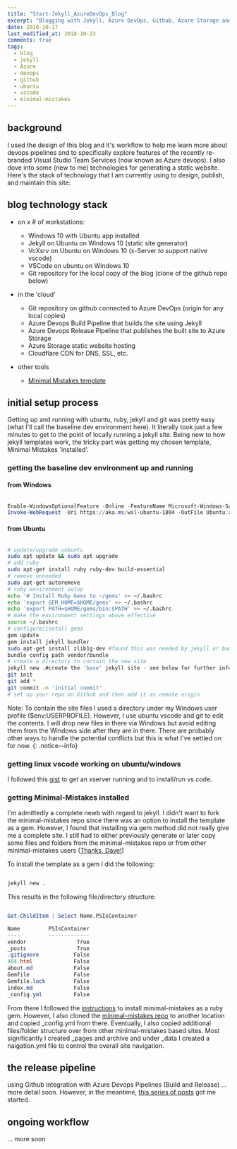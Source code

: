```yaml
---
title: "Start-Jekyll_AzureDevOps_Blog"
excerpt: "Blogging with Jekyll, Azure DevOps, Github, Azure Storage and Cloudflare."
date: 2018-10-17
last_modified_at: 2018-10-23
comments: true
tags:
  - blog
  - jekyll
  - Azure
  - devops
  - github
  - ubuntu
  - vscode
  - minimal-mistakes
---
```


## background

I used the design of this blog and it's workflow to help me learn more about devops pipelines and to specifically explore features of the recently re-branded Visual Studio Team Services (now known as Azure devops).  I also dove into some (new to me) technologies for generating a static website.  Here's the stack of technology that I am currently using to design, publish, and maintain this site:

## blog technology stack

- on x # of workstations:
  - Windows 10 with Ubuntu app installed
  - Jekyll on Ubuntu on Windows 10 (static site generator)
  - VcXsrv on Ubuntu on Windows 10 (x-Server to support native vscode)
  - VSCode on ubuntu on Windows 10
  - Git repository for the local copy of the blog (clone of the github repo below)

- in the 'cloud'
  - Git repository on github connected to Azure DevOps (origin for any local copies)
  - Azure Devops Build Pipeline that builds the site using Jekyll
  - Azure Devops Release Pipeline that publishes the built site to Azure Storage
  - Azure Storage static website hosting
  - Cloudflare CDN for DNS, SSL, etc.

- other tools
  - [Minimal Mistakes template](https://mmistakes.github.io/minimal-mistakes/)

## initial setup process

Getting up and running with ubuntu, ruby, jekyll and git was pretty easy (what I'll call the baseline dev environment here).  It literally took just a few minutes to get to the point of locally running a jekyll site.  Being new to how jekyll templates work, the tricky part was getting my chosen template, Minimal Mistakes 'installed'.  

### getting the baseline dev environment up and running

#### from Windows

```powershell

Enable-WindowsOptionalFeature -Online -FeatureName Microsoft-Windows-Subsystem-Linux
Invoke-WebRequest -Uri https://aka.ms/wsl-ubuntu-1804 -OutFile Ubuntu.appx -UseBasicParsing

```

#### from Ubuntu

```bash

# update/upgrade unbuntu
sudo apt update && sudo apt upgrade
# add ruby
sudo apt-get install ruby ruby-dev build-essential
# remove unneeded
sudo apt-get autoremove
# ruby environment setup
echo '# Install Ruby Gems to ~/gems' >> ~/.bashrc
echo 'export GEM_HOME=$HOME/gems' >> ~/.bashrc
echo 'export PATH=$HOME/gems/bin:$PATH' >> ~/.bashrc
# make the environment settings above effective
source ~/.bashrc
# configure/install gems
gem update
gem install jekyll bundler
sudo apt-get install zlib1g-dev #found this was needed by jekyll or bundler
bundle config path vendor/bundle
# create a directory to contain the new site
jekyll new .#create the 'base' jekyll site - see below for further information
git init
git add *
git commit -m 'initial commit'
# set up your repo on Github and then add it as remote origin

```

Note: To contain the site files I used a directory under my Windows user profile ($env:USERPROFILE).  However, I use ubuntu vscode and git to edit the contents.  I will drop new files in there via Windows but avoid editing them from the Windows side after they are in there. There are probably other ways to handle the potential conflicts but this is what I've settled on for now.
{: .notice--info}

### getting linux vscode working on ubuntu/windows

I followed this [gist](https://gist.github.com/fdmnio/604c6b811939468fdad06e3fbba942ed#file-run-visual-studio-code-for-linux-from-wsl-md) to get an xserver running and to install/run vs code.

### getting Minimal-Mistakes installed

I'm admittedly a complete newb with regard to jekyll.  I didn't want to fork the minimal-mistakes repo since there was an option to install the template as a gem. However, I found that installing via gem method did not really give me a complete site.  I still had to either previously generate or later copy some files and folders from the minimal-mistakes repo or from other minimal-mistakes users ([Thanks, Dave!](https://powershell.anovelidea.org/))

To install the template as a gem I did the following:

```bash

jekyll new .

```

This results in the following file/directory structure:

```powershell

Get-ChildItem | Select Name,PSIsContainer

Name         PSIsContainer
----         -------------
vendor                True
_posts                True
.gitignore           False
404.html             False
about.md             False
Gemfile              False
Gemfile.lock         False
index.md             False
_config.yml          False

```

From there I followed the [instructions](https://mmistakes.github.io/minimal-mistakes/docs/quick-start-guide/) to install minimal-mistakes as a ruby gem.  However, I also cloned the [minimal-mistakes repo](https://github.com/mmistakes/minimal-mistakes) to another location and copied _config.yml from there.  Eventually, I also copied additional files/folder structure over from other minimal-mistakes based sites.  Most significantly I created _pages and archive and under _data I created a naigation.yml file to control the overall site navigation.

## the release pipeline

using Github integration with Azure Devops Pipelines (Build and Release) ... more detail soon. However, in the meantime, [this series of posts](https://www.forevolve.com/en/articles/2018/07/10/how-to-deploy-and-host-a-jekyll-website-in-azure-blob-storage-using-a-vsts-continuous-deployment-pipeline-part-4/) got me started.

## ongoing workflow

... more soon